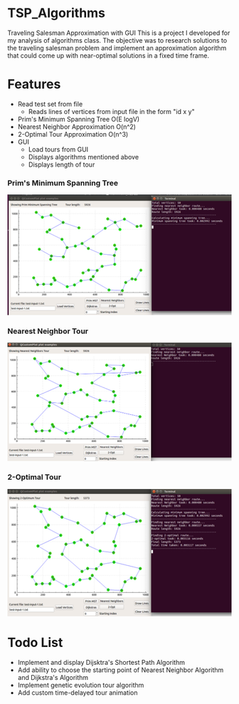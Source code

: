 # TSP_Algorithms
Traveling Salesman Approximation with GUI
This is a project I developed for my analysis of algorithms class. The objective was to research solutions to the traveling salesman problem and implement an approximation algorithm that could come up with near-optimal solutions in a fixed time frame.

# Features
  * Read test set from file
      * Reads lines of vertices from input file in the form "id x y"
  * Prim's Minimum Spanning Tree O(E logV)
  * Nearest Neighbor Approximation O(n^2)
  * 2-Optimal Tour Approximation O(n^3)
  * GUI
      * Load tours from GUI
      * Displays algorithms mentioned above
      * Displays length of tour

  ### Prim's Minimum Spanning Tree
  ![picture alt](https://raw.githubusercontent.com/lcsfrey/TSP_Algorithms/master/readme_images/img_gplot_mst.png "Graph Plot MST")
  ### Nearest Neighbor Tour
  ![picture alt](https://raw.githubusercontent.com/lcsfrey/TSP_Algorithms/master/readme_images/img_gplot_nn.png "Graph Plot Nearest Neighbor")
  ### 2-Optimal Tour
  ![picture alt](https://raw.githubusercontent.com/lcsfrey/TSP_Algorithms/master/readme_images/img_gplot_two_opt.png "Graph Plot 2-Optimal")
  
# Todo List
  * Implement and display Dijsktra's Shortest Path Algorithm
  * Add ability to choose the starting point of Nearest Neighbor Algorithm and Dijkstra's Algorithm
  * Implement genetic evolution tour algorithm
  * Add custom time-delayed tour animation
  
